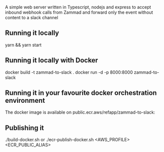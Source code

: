 A simple web server written in Typescript, nodejs and express to accept inbound webhook calls from Zammad and forward only the event without content to a slack channel

## Running it locally

yarn && yarn start

## Running it locally with Docker

docker build -t zammad-to-slack .
docker run -d -p 8000:8000 zammad-to-slack

## Running it in your favourite docker orchestration environment

The docker image is available on public.ecr.aws/refapp/zammad-to-slack:<VERSION>

## Publishing it

./build-docker.sh <docker-hub-user>
or
./ecr-publish-docker.sh <AWS_PROFILE> <ECR_PUBLIC_ALIAS>
